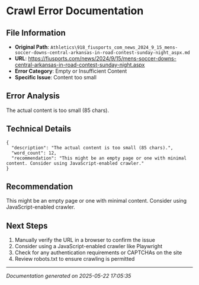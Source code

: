 # Crawl Error Documentation

## File Information
- **Original Path**: `Athletics\918_fiusports_com_news_2024_9_15_mens-soccer-downs-central-arkansas-in-road-contest-sunday-night_aspx.md`
- **URL**: https://fiusports.com/news/2024/9/15/mens-soccer-downs-central-arkansas-in-road-contest-sunday-night.aspx
- **Error Category**: Empty or Insufficient Content
- **Specific Issue**: Content too small

## Error Analysis
The actual content is too small (85 chars).

## Technical Details
```
{
  "description": "The actual content is too small (85 chars).",
  "word_count": 12,
  "recommendation": "This might be an empty page or one with minimal content. Consider using JavaScript-enabled crawler."
}
```

## Recommendation
This might be an empty page or one with minimal content. Consider using JavaScript-enabled crawler.

## Next Steps
1. Manually verify the URL in a browser to confirm the issue
2. Consider using a JavaScript-enabled crawler like Playwright
3. Check for any authentication requirements or CAPTCHAs on the site
4. Review robots.txt to ensure crawling is permitted

---
*Documentation generated on 2025-05-22 17:05:35*
